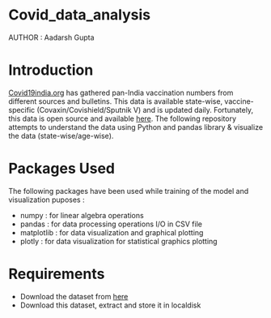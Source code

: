 # Covid_data_analysis

AUTHOR : Aadarsh Gupta

# Introduction

[Covid19india.org](https://www.covid19india.org/) has gathered pan-India vaccination numbers from different sources and bulletins. This data is available state-wise, vaccine-specific (Covaxin/Covishield/Sputnik V) and is updated daily. Fortunately, this data is open source and available [here](https://api.covid19india.org/csv/latest/cowin_vaccine_data_statewise.csv).
The following repository attempts to understand the data using Python and pandas library & visualize the data (state-wise/age-wise). 

# Packages Used
The following packages have been used while training of the model and visualization puposes :
- numpy : for linear algebra operations
- pandas : for data processing operations I/O in CSV file
- matplotlib : for data visualization and graphical plotting
- plotly : for data visualization for statistical graphics plotting


# Requirements 
- Download the dataset from [here](https://api.covid19india.org/csv/latest/cowin_vaccine_data_statewise.csv)
- Download this dataset, extract and store it in localdisk
